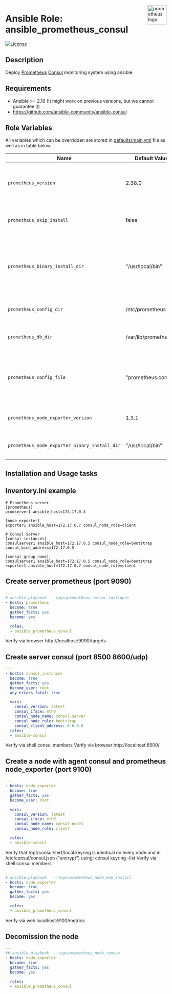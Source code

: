 <p><img src="https://cdn.worldvectorlogo.com/logos/prometheus.svg" alt="prometheus logo" title="prometheus" align="right" height="60" /></p>

# Ansible Role: ansible_prometheus_consul

[![License](https://img.shields.io/badge/license-MIT%20License-brightgreen.svg)](https://opensource.org/licenses/MIT)

## Description

Deploy [Prometheus](https://github.com/prometheus/prometheus) [Consul](https://learn.hashicorp.com/consul) monitoring system using ansible.

## Requirements

- Ansible >= 2.10 (It might work on previous versions, but we cannot guarantee it)
- https://github.com/ansible-community/ansible-consul

## Role Variables

All variables which can be overridden are stored in [defaults/main.yml](defaults/main.yml) file as well as in table below.

| Name           | Default Value | Description                        |
| -------------- | ------------- | -----------------------------------|
| `prometheus_version` | 2.38.0 | Prometheus package version. Also accepts `latest` as parameter. |
| `prometheus_skip_install` | false | Prometheus installation tasks gets skipped when set to true. |
| `prometheus_binary_install_dir` | "/usr/local/bin" | Prometheus installation directory where `prometheus` binaries are stored on host on which ansible is ran. |
| `prometheus_config_dir` | /etc/prometheus | Path to directory with prometheus configuration |
| `prometheus_db_dir` | /var/lib/prometheus | Path to directory with prometheus database |
| `prometheus_config_file` | "prometheus.conf.j2" | Variable used to provide custom prometheus configuration file in form of ansible template |
| `prometheus_node_exporter_version` | 1.3.1 | Prometheus node_exporter package version. |
| `prometheus_node_exporter_binary_install_dir` | "/usr/local/bin" | Prometheus node_exporter installation directory |

## Installation and Usage tasks

## Inventory.ini example
```
# Prometheus server
[prometheus]
promserver1 ansible_host=172.17.0.3

[node_exporter]
exporter1 ansible_host=172.17.0.7 consul_node_role=client

# Consul Server
[consul_instances]
consulserver1 ansible_host=172.17.0.5 consul_node_role=bootstrap consul_bind_address=172.17.0.5

[consul_group_name] 
consulserver1 ansible_host=172.17.0.5 consul_node_role=bootstrap
exporter1 ansible_host=172.17.0.7 consul_node_role=client
```

## Create server prometheus (port 9090)

```yaml
---
# ansible-playbook  --tags=prometheus_server_configure
- hosts: prometheus
  become: true
  gather_facts: yes
  become: yes

  roles:
  - ansible_prometheus_consul

```
Verify via browser http://localhost:9090/targets



## Create server consul (port 8500 8600/udp)
```yaml
---
- hosts: consul_instances
  become: true
  gather_facts: yes
  become_user: root
  any_errors_fatal: true

  vars:
    consul_version: latest
    consul_iface: eth0
    consul_node_name: consul-server
    consul_node_role: bootstrap
    consul_client_address: 0.0.0.0
  roles:
  - ansible-consul

```
Verify via shell consul members
Verify via browser http://localhost:8500/



## Create a node with agent consul and prometheus node_exporter (port 9100)
```yaml
---
- hosts: node_exporter
  become: true
  gather_facts: yes
  become_user: root

  vars:
    consul_version: latest
    consul_iface: eth0
    consul_node_name: consul-node1
    consul_node_role: client

  roles:
  - ansible-consul
```
Verify that /opt/consul/serf/local.keyring is identical on every node and in /etc/consul/consul.json ("encrypt")
using: consul keyring -list
Verify via shell consul members


```yaml
---
# ansible-playbook   --tags=prometheus_node_exp_install
- hosts: node_exporter 
  become: true
  gather_facts: yes
  become: yes

  roles: 
  - ansible_prometheus_consul
```
Verify via web  localhost:9100/metrics

## Decomission the node 

```yaml
---
## ansible-playbook  --tags=prometheus_node_remove
- hosts: node_exporter
  become: true
  gather_facts: yes
  become: yes

  roles:
  - ansible_prometheus_consul
```

